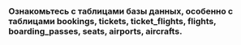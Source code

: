 ### Ознакомьтесь с таблицами базы данных, особенно с таблицами bookings, tickets, ticket_flights, flights, boarding_passes, seats, airports, aircrafts.
